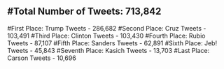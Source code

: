 #Total Number of Tweets: 713,842 
---
#First Place: Trump Tweets - 286,682
#Second Place: Cruz Tweets - 103,491
#Third Place: Clinton Tweets - 103,430
#Fourth Place: Rubio Tweets - 87,107
#Fifth Place: Sanders Tweets - 62,891
#Sixth Place: Jeb! Tweets - 45,843
#Seventh Place: Kasich Tweets - 13,703
#Last Place: Carson Tweets - 10,696
